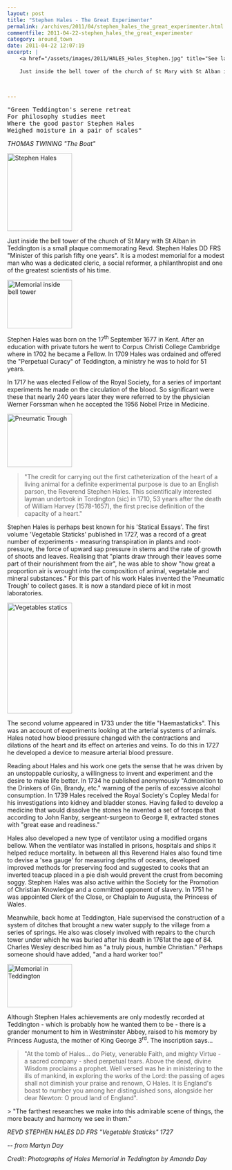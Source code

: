 ```yaml
---
layout: post
title: "Stephen Hales - The Great Experimenter"
permalink: /archives/2011/04/stephen_hales_the_great_experimenter.html
commentfile: 2011-04-22-stephen_hales_the_great_experimenter
category: around_town
date: 2011-04-22 12:07:19
excerpt: |
    <a href="/assets/images/2011/HALES_Hales_Stephen.jpg" title="See larger version of - Stephen Hales"><img src="/assets/images/2011/HALES_Hales_Stephen_thumb.jpg" width="150" height="180" alt="Stephen Hales" class="photo right" /></a>
    
    Just inside the bell tower of the church of St Mary with St Alban in Teddington is a small plaque commemorating Revd. Stephen Hales DD FRS "Minister of this parish fifty one years". It is a modest memorial for a modest man who was a dedicated cleric, a social reformer, a philanthropist and one of the greatest scientists of his time.
    
    

---
```


<pre markdown="1" class="poem">
"Green Teddington's serene retreat
For philosophy studies meet
Where the good pastor Stephen Hales
Weighed moisture in a pair of scales"
</pre>

<cite>THOMAS TWINING "The Boat"</cite>

<a href="/assets/images/2011/HALES_Hales_Stephen.jpg" title="See larger version of - Stephen Hales"><img src="/assets/images/2011/HALES_Hales_Stephen_thumb.jpg" width="150" height="180" alt="Stephen Hales" class="photo right" /></a>

Just inside the bell tower of the church of St Mary with St Alban in Teddington is a small plaque commemorating Revd. Stephen Hales DD FRS "Minister of this parish fifty one years". It is a modest memorial for a modest man who was a dedicated cleric, a social reformer, a philanthropist and one of the greatest scientists of his time.

<a href="/assets/images/2011/HALES_memorial_church.jpg" title="See larger version of - Memorial inside bell tower"><img src="/assets/images/2011/HALES_memorial_church_thumb.jpg" width="150" height="112" alt="Memorial inside bell tower" class="photo right" /></a>

Stephen Hales was born on the 17<sup>th</sup> September 1677 in Kent. After an education with private tutors he went to Corpus Christi College Cambridge where in 1702 he became a Fellow. In 1709 Hales was ordained and offered the "Perpetual Curacy" of Teddington, a ministry he was to hold for 51 years.

In 1717 he was elected Fellow of the Royal Society, for a series of important experiments he made on the circulation of the blood. So significant were these that nearly 240 years later they were referred to by the physician Werner Forssman when he accepted the 1956 Nobel Prize in Medicine.

<a href="/assets/images/2011/HALES_Pneumatic-Trough.jpg" title="See larger version of - Pneumatic Trough"><img src="/assets/images/2011/HALES_Pneumatic-Trough_thumb.jpg" width="150" height="123" alt="Pneumatic Trough" class="photo right" /></a>

> "The credit for carrying out the first catheterization of the heart of a living animal for a definite experimental purpose is due to an English parson, the Reverend Stephen Hales. This scientifically interested layman undertook in Tordington (sic) in 1710, 53 years after the death of William Harvey (1578-1657), the first precise definition of the capacity of a heart."

Stephen Hales is perhaps best known for his 'Statical Essays'. The first volume 'Vegetable Staticks' published in 1727, was a record of a great number of experiments - measuring transpiration in plants and root-pressure, the force of upward sap pressure in stems and the rate of growth of shoots and leaves. Realising that "plants draw through their leaves some part of their nourishment from the air", he was able to show "how great a proportion air is wrought into the composition of animal, vegetable and mineral substances." For this part of his work Hales invented the 'Pneumatic Trough' to collect gases. It is now a standard piece of kit in most laboratories.

<a href="/assets/images/2011/HALES_vegetables-statics.jpg" title="See larger version of - Vegetables statics"><img src="/assets/images/2011/HALES_vegetables-statics_thumb.jpg" width="150" height="256" alt="Vegetables statics" class="photo right" /></a>

The second volume appeared in 1733 under the title "Haemastaticks". This was an account of experiments looking at the arterial systems of animals. Hales noted how blood pressure changed with the contractions and dilations of the heart and its effect on arteries and veins. To do this in 1727 he developed a device to measure arterial blood pressure.

Reading about Hales and his work one gets the sense that he was driven by an unstoppable curiosity, a willingness to invent and experiment and the desire to make life better. In 1734 he published anonymously "Admonition to the Drinkers of Gin, Brandy, etc." warning of the perils of excessive alcohol consumption. In 1739 Hales received the Royal Society's Copley Medal for his investigations into kidney and bladder stones. Having failed to develop a medicine that would dissolve the stones he invented a set of forceps that according to John Ranby, sergeant-surgeon to George II, extracted stones with "great ease and readiness."

Hales also developed a new type of ventilator using a modified organs bellow. When the ventilator was installed in prisons, hospitals and ships it helped reduce mortality. In between all this Reverend Hales also found time to devise a 'sea gauge' for measuring depths of oceans, developed improved methods for preserving food and suggested to cooks that an inverted teacup placed in a pie dish would prevent the crust from becoming soggy. Stephen Hales was also active within the Society for the Promotion of Christian Knowledge and a committed opponent of slavery. In 1751 he was appointed Clerk of the Close, or Chaplain to Augusta, the Princess of Wales.

Meanwhile, back home at Teddington, Hale supervised the construction of a system of ditches that brought a new water supply to the village from a series of springs. He also was closely involved with repairs to the church tower under which he was buried after his death in 1761at the age of 84. Charles Wesley described him as "a truly pious, humble Christian." Perhaps someone should have added, "and a hard worker too!"

<a href="/assets/images/2011/HALES_memorial.jpg" title="See larger version of - Memorial"><img src="/assets/images/2011/HALES_memorial_thumb.jpg" width="150" height="100" alt="Memorial in Teddington" class="photo right" /></a>

Although Stephen Hales achievements are only modestly recorded at Teddington - which is probably how he wanted them to be - there is a grander monument to him in Westminster Abbey, raised to his memory by Princess Augusta, the mother of King George 3<sup>rd</sup>. The inscription says...

> "At the tomb of Hales... do Piety, venerable Faith, and mighty Virtue - a sacred company - shed perpetual tears. Above the dead, divine Wisdom proclaims a prophet. Well versed was he in ministering to the ills of mankind, in exploring the works of the Lord: the passing of ages shall not diminish your praise and renown, O Hales. It is England's boast to number you among her distinguished sons, alongside her dear Newton: O proud land of England".

<div markdown="1" class="box">
> "The farthest researches we make into this admirable scene of things, the more beauty and harmony we see in them."

<cite>REVD STEPHEN HALES DD FRS "Vegetable Staticks" 1727</cite>

</div>
<cite>-- from Martyn Day</cite>

*Credit: Photographs of Hales Memorial in Teddington by Amanda Day*
